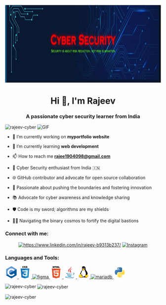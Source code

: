 <img width="1584" height="250" src="./2.jpg">
<h1 align="center">Hi 👋, I'm Rajeev</h1>
<h3 align="center">A passionate cyber security learner from India</h3>
<img align="right" alt="GIF" width="400" src="https://www.silextechnology.com/hubfs/Blog_Images/1_ktMRyTnut5YK_0LoEJebUA.gif#keepProtocol">


<p align="left"> <img src="https://komarev.com/ghpvc/?username=rajeev-cyber&label=Profile%20views&color=0e75b6&style=flat" alt="rajeev-cyber" /> </p>

- 🔭 I’m currently working on **myportfolio website**

- 🌱 I’m currently learning **web development**

- 📫 How to reach me **rajee1904098@gmail.com**
- 🚀 Cyber Security enthusiast from India 🇮🇳
- 🌐 GitHub contributor and advocate for open source collaboration
- 🌟 Passionate about pushing the boundaries and fostering innovation
- 📚 Advocate for cyber awareness and knowledge sharing
- 🛡️ Code is my sword; algorithms are my shields  
- 🚴‍♂️ Navigating the binary cosmos to fortify the digital bastions

<h3 align="left">Connect with me:</h3>
<p align="center">
<a href="https://www.linkedin.com/in/rajeev-b9313b237/" target="blank"><img align="center" src="https://raw.githubusercontent.com/rahuldkjain/github-profile-readme-generator/master/src/images/icons/Social/linked-in-alt.svg" alt="https://www.linkedin.com/in/rajeev-b9313b237/" height="30" width="40" /></a>
<a href="https://www.instagram.com/rajeev._.koli/" target="_blank">
  <img align="center" src="https://raw.githubusercontent.com/rahuldkjain/github-profile-readme-generator/master/src/images/icons/Social/instagram.svg" alt="Instagram" height="30" width="40" />
</a>

</p>

<h3 align="left">Languages and Tools:</h3>
<p align="left"> <a href="https://www.cprogramming.com/" target="_blank" rel="noreferrer"> <img src="https://raw.githubusercontent.com/devicons/devicon/master/icons/c/c-original.svg" alt="c" width="40" height="40"/> </a> <a href="https://www.w3schools.com/css/" target="_blank" rel="noreferrer"> <img src="https://raw.githubusercontent.com/devicons/devicon/master/icons/css3/css3-original-wordmark.svg" alt="css3" width="40" height="40"/> </a> <a href="https://www.figma.com/" target="_blank" rel="noreferrer"> <img src="https://www.vectorlogo.zone/logos/figma/figma-icon.svg" alt="figma" width="40" height="40"/> </a> <a href="https://www.w3.org/html/" target="_blank" rel="noreferrer"> <img src="https://raw.githubusercontent.com/devicons/devicon/master/icons/html5/html5-original-wordmark.svg" alt="html5" width="40" height="40"/> </a> <a href="https://www.java.com" target="_blank" rel="noreferrer"> <img src="https://raw.githubusercontent.com/devicons/devicon/master/icons/java/java-original.svg" alt="java" width="40" height="40"/> </a> <a href="https://www.linux.org/" target="_blank" rel="noreferrer"> <img src="https://raw.githubusercontent.com/devicons/devicon/master/icons/linux/linux-original.svg" alt="linux" width="40" height="40"/> </a> <a href="https://mariadb.org/" target="_blank" rel="noreferrer"> <img src="https://www.vectorlogo.zone/logos/mariadb/mariadb-icon.svg" alt="mariadb" width="40" height="40"/> </a> <a href="https://www.python.org" target="_blank" rel="noreferrer"> <img src="https://raw.githubusercontent.com/devicons/devicon/master/icons/python/python-original.svg" alt="python" width="40" height="40"/> </a> </p>

<p><img align="left" src="https://github-readme-stats.vercel.app/api/top-langs?username=rajeev-cyber&show_icons=true&locale=en&layout=compact" alt="rajeev-cyber" /></p>

<p>&nbsp;<img align="center" src="https://github-readme-stats.vercel.app/api?username=rajeev-cyber&show_icons=true&locale=en" alt="rajeev-cyber" /></p>

<p><img align="center" src="https://github-readme-streak-stats.herokuapp.com/?user=rajeev-cyber&" alt="rajeev-cyber" /></p>
